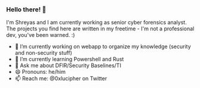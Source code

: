 ### Hello there! 👋

I'm Shreyas and I am currently working as senior cyber forensics analyst. The projects you find here are written in my freetime - I'm not a professional dev, you've been warned. :)

- 🔭 I’m currently working on webapp to organize my knowledge (security and non-security stuff)
- 🌱 I’m currently learning Powershell and Rust
- 💬 Ask me about DFIR/Security Baselines/TI
- 😄 Pronouns: he/him
- 📫 Reach me: @0xlucipher on Twitter
